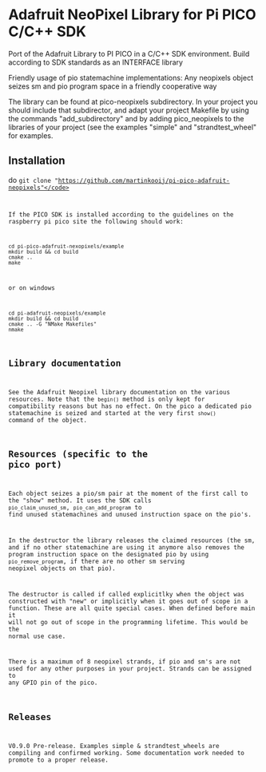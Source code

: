 # Adafruit NeoPixel Library for Pi PICO C/C++ SDK

Port of the Adafruit Library to PI PICO in a C/C++ SDK environment.
Build according to SDK standards as an INTERFACE library

Friendly usage of pio statemachine implementations: Any neopixels object seizes sm and pio program space in a friendly cooperative way 

The library can be found at pico-neopixels subdirectory. In your project you should include that subdirector, and adapt your project Makefile by using the commands "add_subdirectory" and by adding pico_neopixels to the libraries of your project (see the examples "simple" and "strandtest_wheel" for examples. 

## Installation

do <code>git clone "https://github.com/martinkooij/pi-pico-adafruit-neopixels"</code>

If the PICO SDK is installed according to the guidelines on the raspberry pi pico site the following should work:

````
cd pi-pico-adafruit-nexopixels/example
mkdir build && cd build
cmake ..
make
````
or on windows
````
cd pi-adafruit-neopixels/example
mkdir build && cd build
cmake .. -G "NMake Makefiles"
nmake
````

## Library documentation

See the Adafruit Neopixel library documentation on the various resources. Note that the <code>begin()</code> method is only kept for compatibility reasons but has no effect. On the pico a dedicated pio statemachine is seized and started at the very first <code>show()</code> command of the object. 

## Resources (specific to the pico port)
Each object seizes a pio/sm pair at the moment of the first call to the "show" method. It uses the SDK calls <code>pio_claim_unused_sm</code>, <code>pio_can_add_program</code> to find unused statemachines and unused instruction space on the pio's. 

In the destructor the library releases the claimed resources (the sm, and if no other statemachine are using it anymore also removes the program instruction space on the designated pio by using <code>pio_remove_program</code>, if there are no other sm serving neopixel objects on that pio). 

The destructor is called if called explicitlky when the object was constructed with "new" or implicitly when it goes out of scope in a function. These are all quite special cases. When defined before main it will not go out of scope in the programming lifetime. This would be the normal use case. 

There is a maximum of 8 neopixel strands, if pio and sm's are not used for any other purposes in your project. Strands can be assigned to any GPIO pin of the pico. 

## Releases
V0.9.0 Pre-release. Examples simple & strandtest_wheels are compiling and confirmed working. Some documentation work needed to promote to a proper release. 

